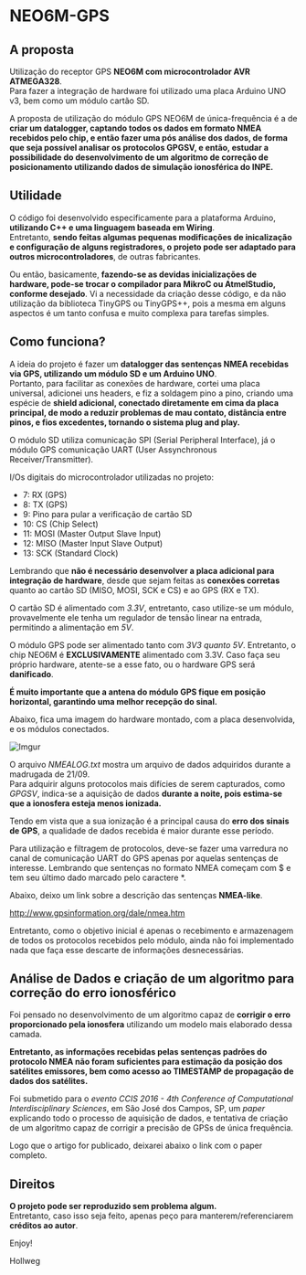 # NEO6M-GPS

## A proposta

Utilização do receptor GPS **NEO6M com microcontrolador AVR ATMEGA328**. </br>
Para fazer a integração de hardware foi utilizado uma placa Arduino UNO v3, bem como um módulo cartão SD. 

A proposta de utilização do módulo GPS NEO6M de única-frequência é a de **criar um datalogger, captando todos os dados em formato NMEA recebidos pelo chip, e então 
fazer uma pós análise dos dados, de forma que seja possível analisar os protocolos GPGSV, e então, estudar a possibilidade do desenvolvimento de um algoritmo de
correção de posicionamento utilizando dados de simulação ionosférica do INPE.**

## Utilidade

O código foi desenvolvido especificamente para a plataforma Arduino, **utilizando C++ e uma linguagem baseada em Wiring**. </br>
Entretanto, **sendo feitas algumas pequenas modificações de inicalização e configuração de alguns registradores, o projeto pode ser adaptado para outros microcontroladores**, de outras fabricantes. </br>

Ou então, basicamente, **fazendo-se as devidas inicializações de hardware, pode-se trocar o compilador para MikroC ou AtmelStudio, conforme desejado**. Vi a necessidade da criação desse código, e da não utilização da biblioteca TinyGPS ou TinyGPS++, pois a mesma em alguns aspectos é um tanto confusa e muito complexa para tarefas simples. </br>

## Como funciona?

A ideia do projeto é fazer um **datalogger das sentenças NMEA recebidas via GPS, utilizando um módulo SD e um Arduino UNO**. </br>
Portanto, para facilitar as conexões de hardware, cortei uma placa universal, adicionei uns headers, e fiz a soldagem pino a pino, criando uma espécie de **shield adicional, conectado diretamente em cima da placa principal, de modo a reduzir problemas de mau contato, distância entre pinos, e fios excedentes, tornando o sistema plug and play.**

O módulo SD utiliza comunicação SPI (Serial Peripheral Interface), já o módulo GPS comunicação UART (User Assynchronous Receiver/Transmitter).

I/Os digitais do microcontrolador utilizadas no projeto:

- 7: RX (GPS)
- 8: TX (GPS)
- 9: Pino para pular a verificação de cartão SD
- 10: CS (Chip Select)
- 11: MOSI (Master Output Slave Input)
- 12: MISO (Master Input Slave Output)
- 13: SCK (Standard Clock)

Lembrando que **não é necessário desenvolver a placa adicional para integração de hardware**, desde que sejam feitas as **conexões corretas** quanto ao cartão SD (MISO, MOSI, SCK e CS) e ao GPS (RX e TX). 

O cartão SD é alimentado com _3.3V_, entretanto, caso utilize-se um módulo, provavelmente ele tenha um regulador de tensão linear na entrada, permitindo a alimentação em _5V_. 

O módulo GPS pode ser alimentado tanto com _3V3 quanto 5V_. Entretanto, o chip NEO6M é **EXCLUSIVAMENTE** alimentado com 3.3V. 
Caso faça seu próprio hardware, atente-se a esse fato, ou o hardware GPS será **danificado**. 

**É muito importante que a antena do módulo GPS fique em posição horizontal, garantindo uma melhor recepção do sinal.**

Abaixo, fica uma imagem do hardware montado, com a placa desenvolvida, e os módulos conectados.

![Imgur](http://i.imgur.com/2gs1L0m.jpg)

O arquivo _NMEALOG.txt_ mostra um arquivo de dados adquiridos durante a madrugada de 21/09. </br>
Para adquirir alguns protocolos mais difícies de serem capturados, como _GPGSV_, indica-se a aquisição de dados **durante a noite, pois estima-se que a ionosfera esteja menos ionizada.**

Tendo em vista que a sua ionização é a principal causa do **erro dos sinais de GPS**, a qualidade de dados recebida é maior durante esse período. </br>

Para utilização e filtragem de protocolos, deve-se fazer uma varredura no canal de comunicação UART do GPS apenas por aquelas sentenças de interesse. Lembrando que sentenças no formato NMEA começam com $ e tem seu último dado marcado pelo caractere \*.

Abaixo, deixo um link sobre a descrição das sentenças **NMEA-like**.

http://www.gpsinformation.org/dale/nmea.htm

Entretanto, como o objetivo inicial é apenas o recebimento e armazenagem de todos os protocolos recebidos pelo módulo, ainda não foi implementado nada que faça esse descarte de informações desnecessárias. 

## Análise de Dados e criação de um algoritmo para correção do erro ionosférico

Foi pensado no desenvolvimento de um algoritmo capaz de **corrigir o erro proporcionado pela ionosfera** utilizando um modelo mais elaborado dessa camada. 

**Entretanto, as informações recebidas pelas sentenças padrões do protocolo NMEA não foram
suficientes para estimação da posição dos satélites emissores, bem como acesso ao TIMESTAMP de propagação de dados dos satélites.**

Foi submetido para o _evento CCIS 2016 - 4th Conference of Computational Interdisciplinary Sciences_, em São José dos Campos, SP, um _paper_ explicando todo o processo de aquisição de dados, e tentativa de criação de um algoritmo capaz de corrigir a precisão de GPSs de única frequência. 

Logo que o artigo for publicado, deixarei abaixo o link com o paper completo.


## Direitos

**O projeto pode ser reproduzido sem problema algum.** </br>
Entretanto, caso isso seja feito, apenas peço para manterem/referenciarem **créditos ao autor**.

Enjoy!

Hollweg

